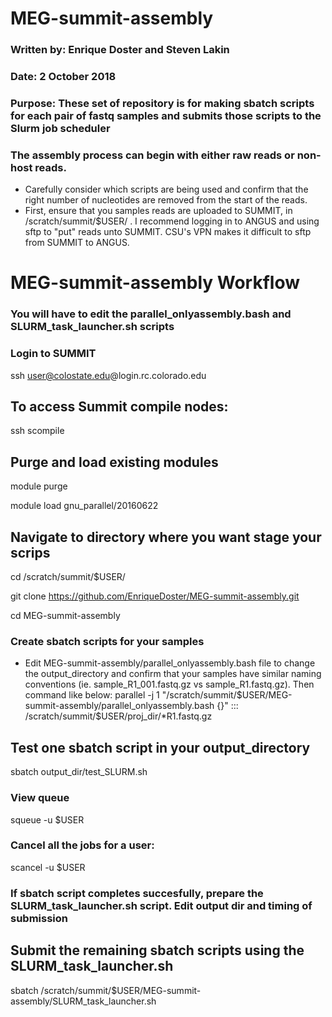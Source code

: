 # MEG-summit-assembly
### Written by:	 Enrique Doster and Steven Lakin
### Date:		     2 October 2018
### Purpose: 	   These set of repository is for making sbatch scripts for each pair of fastq samples and submits those scripts to the Slurm job scheduler

### The assembly process can begin with either raw reads or non-host reads.
- Carefully consider which scripts are being used and confirm that the right number of nucleotides are removed from the start of the reads. 
- First, ensure that you samples reads are uploaded to SUMMIT, in /scratch/summit/$USER/ . I recommend logging in to ANGUS and using sftp to "put" reads unto SUMMIT. CSU's VPN makes it difficult to sftp from SUMMIT to ANGUS.

# MEG-summit-assembly Workflow
### You will have to edit the parallel_onlyassembly.bash and SLURM_task_launcher.sh scripts
### Login to SUMMIT
ssh user@colostate.edu@login.rc.colorado.edu

## To access Summit compile nodes:
ssh scompile

## Purge and load existing modules
module purge

module load gnu_parallel/20160622

## Navigate to directory where you want stage your scrips
cd /scratch/summit/$USER/

git clone https://github.com/EnriqueDoster/MEG-summit-assembly.git

cd MEG-summit-assembly

### Create sbatch scripts for your samples
- Edit MEG-summit-assembly/parallel_onlyassembly.bash file to change the output_directory and confirm that your samples have similar naming conventions (ie. sample_R1_001.fastq.gz vs sample_R1.fastq.gz). Then command like below:
parallel -j 1 "/scratch/summit/$USER/MEG-summit-assembly/parallel_onlyassembly.bash {}" ::: /scratch/summit/$USER/proj_dir/*R1.fastq.gz

## Test one sbatch script in your output_directory
sbatch output_dir/test_SLURM.sh
### View queue
squeue -u $USER
### Cancel all the jobs for a user:
scancel -u $USER
### If sbatch script completes succesfully, prepare the SLURM_task_launcher.sh script. Edit output dir and timing of submission

## Submit the remaining sbatch scripts using the SLURM_task_launcher.sh
sbatch /scratch/summit/$USER/MEG-summit-assembly/SLURM_task_launcher.sh
